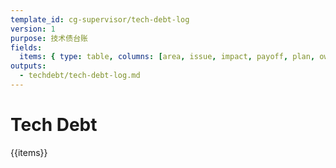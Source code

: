 ```yaml
---
template_id: cg-supervisor/tech-debt-log
version: 1
purpose: 技术债台账
fields:
  items: { type: table, columns: [area, issue, impact, payoff, plan, owner, due] }
outputs:
  - techdebt/tech-debt-log.md
---
```


# Tech Debt

{{items}}
